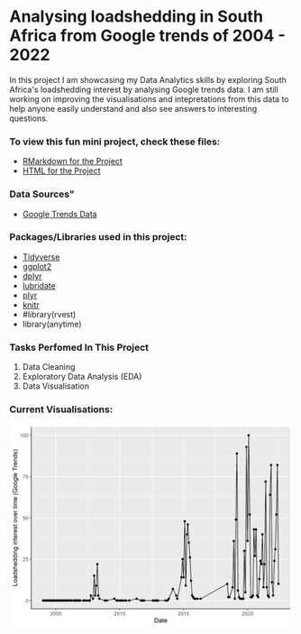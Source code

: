  # Analysing loadshedding in South Africa from Google trends of 2004 - 2022

In this project I am showcasing my Data Analytics skills by exploring South Africa's loadshedding interest by analysing Google trends data. I am still working on improving the visualisations and intepretations from this data to help anyone easily understand and also see answers to interesting questions.

### To view this fun mini project, check these files: 
- [RMarkdown for the Project](https://github.com/Mpilo-K/loadshedding_south_africa/blob/main/loadshedding_south_africa.Rmd)
- [HTML for the Project](https://github.com/Mpilo-K/loadshedding_south_africa/blob/main/loadshedding_south_africa.html)

### Data Sources"
- [Google Trends Data](https://trends.google.com/trends/?geo=ZA)

### Packages/Libraries used in this project:
- [Tidyverse](https://github.com/tidyverse/tidyverse)
- [ggplot2](https://github.com/tidyverse/ggplot2)
- [dplyr](https://github.com/tidyverse/dplyr)
- [lubridate](https://github.com/tidyverse/lubridate)
- [plyr](https://github.com/sampotts/plyr)
- [knitr](https://github.com/yihui/knitr)
- #library(rvest)
- library(anytime)

### Tasks Perfomed In This Project
1. Data Cleaning
2. Exploratory Data Analysis (EDA)
3. Data Visualisation

### Current Visualisations:
![image of a graph showing loadshedding interest in South Africa from Google trends](https://github.com/Mpilo-K/loadshedding_south_africa/blob/main/loadshedding_South_Africa.png?raw=true)
 
